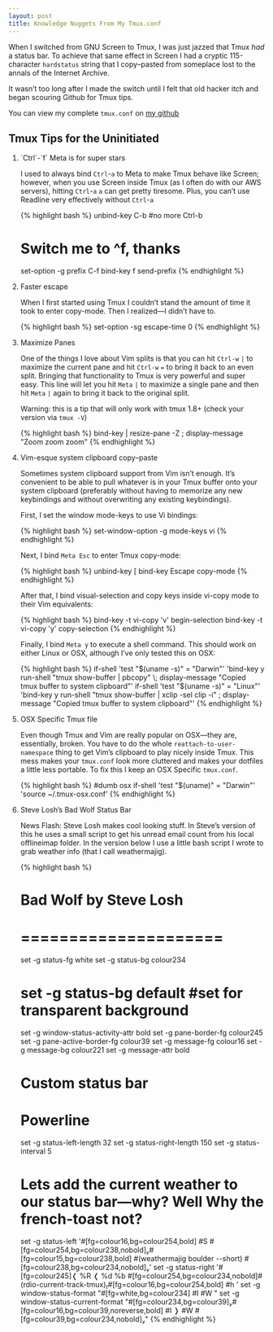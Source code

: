 ```yaml
---
layout: post
title: Knowledge Nuggets From My Tmux.conf
---
```


When I switched from GNU Screen to Tmux, I was just jazzed that Tmux _had_ a 
status bar. To achieve that same effect in Screen I had a cryptic 
115-character `hardstatus` string that I copy&#8211;pasted from someplace 
lost to the annals of the Internet Archive.

It wasn&#8217;t too long after I made the switch until I felt that old 
hacker itch and began scouring Github for Tmux tips.

You can view my complete `tmux.conf` on [my github](https://github.com/thcipriani/dotfiles/blob/master/tmux.conf)

## Tmux Tips for the Uninitiated

<ol>
<li>
`Ctrl`-`f` Meta is for super stars

I used to always bind `Ctrl`-`a` to Meta to make Tmux behave like Screen; 
however, when you use Screen inside Tmux (as I often do with our AWS servers), 
hitting `Ctrl`-`a` `a` can get pretty tiresome. Plus, you can&#8217;t use 
Readline very effectively without `Ctrl`-`a`

{% highlight bash %}
unbind-key C-b #no more Ctrl-b
# Switch me to ^f, thanks
set-option -g prefix C-f
bind-key f send-prefix
{% endhighlight %}
</li>

<li>
Faster escape

When I first started using Tmux I couldn&#8217;t stand the amount of time it
took to enter copy-mode. Then I realized&#8212;I didn&#8217;t have to.

{% highlight bash %}
set-option -sg escape-time 0
{% endhighlight %}
</li>

<li>
Maximize Panes

One of the things I love about Vim splits is that you can hit `Ctrl-w` `|` to
maximize the current  pane and hit `Ctrl-w` `=` to bring it back to an even 
split. Bringing that functionality to Tmux is very powerful and super easy.
This line will let you hit `Meta` `|` to maximize a single pane and then hit
`Meta` `|` again to bring it back to the original split.

Warning: this is a tip that will only work with tmux 1.8+ (check your version via `tmux -V`)

{% highlight bash %}
bind-key | resize-pane -Z \; display-message "Zoom zoom zoom"
{% endhighlight %}
</li>

<li>
Vim-esque system clipboard copy&#8211;paste

Sometimes system clipboard support from Vim isn&#8217;t enough. It&#8217;s 
convenient to be able to pull whatever is in your Tmux buffer onto your 
system clipboard (preferably without having to memorize any new keybindings 
and without overwriting any existing keybindings).

First, I set the window mode-keys to use Vi bindings:

{% highlight bash %}
set-window-option -g mode-keys vi
{% endhighlight %}

Next, I bind `Meta Esc` to enter Tmux copy-mode:

{% highlight bash %}
unbind-key [
bind-key Escape copy-mode
{% endhighlight %}

After that, I bind visual-selection and copy keys inside vi-copy mode to 
their Vim equivalents:

{% highlight bash %}
bind-key -t vi-copy 'v' begin-selection
bind-key -t vi-copy 'y' copy-selection
{% endhighlight %}

Finally, I bind `Meta y` to execute a shell command. This should work on either
Linux or OSX, although I&#8217;ve only tested this on OSX:

{% highlight bash %}
if-shell 'test "$(uname -s)" = "Darwin"' 'bind-key y run-shell "tmux show-buffer | pbcopy" \; display-message "Copied tmux buffer to system clipboard"'
if-shell 'test "$(uname -s)" = "Linux"' 'bind-key y run-shell "tmux show-buffer | xclip -sel clip -i" \; display-message "Copied tmux buffer to system clipboard"'
{% endhighlight %}
</li>

<li>
OSX Specific Tmux file

Even though Tmux and Vim are really popular on OSX&#8212;they are, essentially, 
broken. You have to do the whole `reattach-to-user-namespace` thing to get
Vim&#8217;s clipboard to play nicely inside Tmux. This mess makes your 
`tmux.conf` look more cluttered and makes your dotfiles a little less portable.
To fix this I keep an OSX Specific `tmux.conf`.

{% highlight bash %}
#dumb osx
if-shell 'test "$(uname)" = "Darwin"' 'source ~/.tmux-osx.conf'
{% endhighlight %}
</li>

<li>
Steve Losh&#8217;s Bad Wolf Status Bar

News Flash: Steve Losh makes cool looking stuff. In Steve&#8217;s version 
of this he uses a small script to get his unread email count from his local
offlineimap folder. In the version below I use a little bash script I wrote
to grab weather info (that I call weathermajig).

{% highlight bash %}
# Bad Wolf by Steve Losh
# =====================
set -g status-fg white
set -g status-bg colour234
# set -g status-bg default #set for transparent background
set -g window-status-activity-attr bold
set -g pane-border-fg colour245
set -g pane-active-border-fg colour39
set -g message-fg colour16
set -g message-bg colour221
set -g message-attr bold
# Custom status bar
# Powerline
set -g status-left-length 32
set -g status-right-length 150
set -g status-interval 5
# Lets add the current weather to our status bar—why? Well Why the french-toast not?
set -g status-left '#[fg=colour16,bg=colour254,bold] #S #[fg=colour254,bg=colour238,nobold]#[fg=colour15,bg=colour238,bold] #(weathermajig boulder --short) #[fg=colour238,bg=colour234,nobold]'
set -g status-right '#[fg=colour245]❬ %R ❬ %d %b #[fg=colour254,bg=colour234,nobold]#(rdio-current-track-tmux)#[fg=colour16,bg=colour254,bold] #h '
set -g window-status-format "#[fg=white,bg=colour234] #I #W "
set -g window-status-current-format "#[fg=colour234,bg=colour39]#[fg=colour16,bg=colour39,noreverse,bold] #I ❭ #W #[fg=colour39,bg=colour234,nobold]"
{% endhighlight %}
</li>
